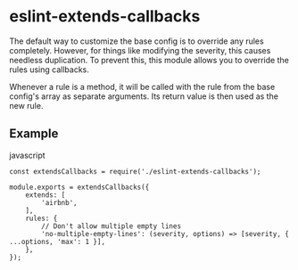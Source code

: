 # eslint-extends-callbacks

The default way to customize the base config is to override any rules
completely. However, for things like modifying the severity, this causes
needless duplication. To prevent this, this module allows you to override the
rules using callbacks.

Whenever a rule is a method, it will be called with the rule from the base
config's array as separate arguments. Its return value is then used as the new
rule.

## Example

javascript
```
const extendsCallbacks = require('./eslint-extends-callbacks');

module.exports = extendsCallbacks({
	extends: [
		'airbnb',
	],
	rules: {
		// Don't allow multiple empty lines
		'no-multiple-empty-lines': (severity, options) => [severity, { ...options, 'max': 1 }],
	},
});
```

